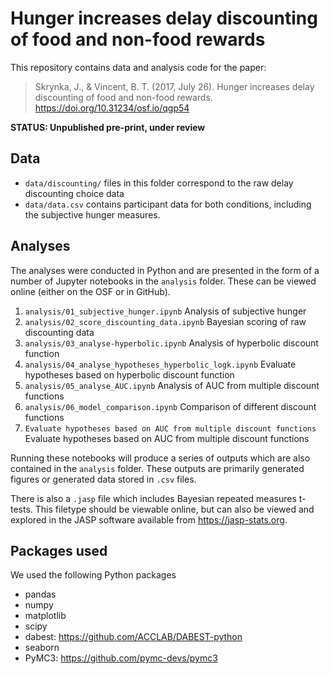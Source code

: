 # Hunger increases delay discounting of food and non-food rewards

This repository contains data and analysis code for the paper:

> Skrynka, J., & Vincent, B. T. (2017, July 26). Hunger increases delay discounting of food and non-food rewards. https://doi.org/10.31234/osf.io/qgp54

**STATUS: Unpublished pre-print, under review**


## Data

- `data/discounting/` files in this folder correspond to the raw delay discounting choice data
- `data/data.csv` contains participant data for both conditions, including the subjective hunger measures.


## Analyses

The analyses were conducted in Python and are presented in the form of a number of Jupyter notebooks in the `analysis` folder. These can be viewed online (either on the OSF or in GitHub).

1. `analysis/01_subjective_hunger.ipynb` Analysis of subjective hunger
2. `analysis/02_score_discounting_data.ipynb` Bayesian scoring of raw discounting data
3. `analysis/03_analyse-hyperbolic.ipynb` Analysis of hyperbolic discount function
4. `analysis/04_analyse_hypotheses_hyperbolic_logk.ipynb` Evaluate hypotheses based on hyperbolic discount function
5. `analysis/05_analyse_AUC.ipynb` Analysis of AUC from multiple discount functions
6. `analysis/06_model_comparison.ipynb` Comparison of different discount functions
7. `Evaluate hypotheses based on AUC from multiple discount functions` Evaluate hypotheses based on AUC from multiple discount functions

Running these notebooks will produce a series of outputs which are also contained in the `analysis` folder. These outputs are primarily generated figures or generated data stored in `.csv` files.

There is also a `.jasp` file which includes Bayesian repeated measures t-tests. This filetype should be viewable online, but can also be viewed and explored in the JASP software available from https://jasp-stats.org.




## Packages used
We used the following Python packages

- pandas
- numpy
- matplotlib
- scipy
- dabest: https://github.com/ACCLAB/DABEST-python
- seaborn
- PyMC3: https://github.com/pymc-devs/pymc3
